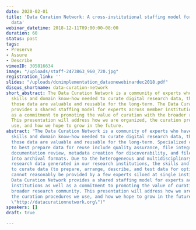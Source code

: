 ```yaml
---
date: 2020-02-01
title: 'Data Curation Network: A cross-institutional staffing model for curating research
  data'
webinar_datetime: 2018-12-11T09:00:00-08:00
duration: 60
status: past
tags:
- Preserve
- Assure
- Describe
vimeoID: 305816634
image: "/uploads/staff-2473863_960_720.jpg"
registration_link: ''
slides: "/uploads/dcnimplementation_dataonewebinardec2018.pdf"
disqus_shortname: data-curation-network
short_abstract: The Data Curation Network is a community of experts who have the software
  skills and domain know-how needed to curate digital research data, thereby ensuring
  those data are valuable and reusable for the long-term. The Data Curation Network
  provides a shared staffing model for experts across member institutions as well
  as a commitment to promoting the value of curation with the broader research community.
  This presentation will address how we are organized, the curation procedures we
  use, and how we hope to grow in the future.
abstract: "The Data Curation Network is a community of experts who have the software
  skills and domain know-how needed to curate digital research data, thereby ensuring
  those data are valuable and reusable for the long-term. Specialized curatorial actions
  to best prepare data for reuse include quality assurance, file integrity checks,
  documentation review, metadata creation for discoverability, and file transformations
  into archival formats. Due to the heterogeneous and multidisciplinary nature of
  research data generated in our research institutions, the skills and expertise required
  to curate data (to prepare, arrange, describe, and test data for optimal reuse)
  cannot reasonably be provided by a few experts siloed at single institutions. The
  Data Curation Network provides a shared staffing model for experts across member
  institutions as well as a commitment to promoting the value of curation with the
  broader research community. This presentation will address how we are organized,
  the curation procedures we use, and how we hope to grow in the future.  \n[http://datacurationnetwork.org](http://datacurationnetwork.org
  \"http://datacurationnetwork.org\")"
speakers: []
draft: true

---
```

